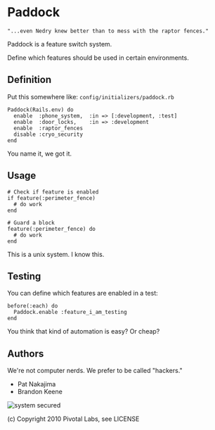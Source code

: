 # Paddock

    "...even Nedry knew better than to mess with the raptor fences."

Paddock is a feature switch system.

Define which features should be used in certain environments.

## Definition

Put this somewhere like: `config/initializers/paddock.rb`

    Paddock(Rails.env) do
      enable  :phone_system,  :in => [:development, :test]
      enable  :door_locks,    :in => :development
      enable  :raptor_fences
      disable :cryo_security
    end

You name it, we got it.

## Usage

    # Check if feature is enabled
    if feature(:perimeter_fence)
      # do work
    end

    # Guard a block
    feature(:perimeter_fence) do
      # do work
    end

This is a unix system. I know this.

## Testing

You can define which features are enabled in a test:

    before(:each) do
      Paddock.enable :feature_i_am_testing
    end

You think that kind of automation is easy? Or cheap?

## Authors

We're not computer nerds. We prefer to be called "hackers."

* Pat Nakajima
* Brandon Keene

![system secured](http://ak2.static.dailymotion.com/static/video/024/680/8086420:jpeg_preview_large.jpg)

(c) Copyright 2010 Pivotal Labs, see LICENSE
